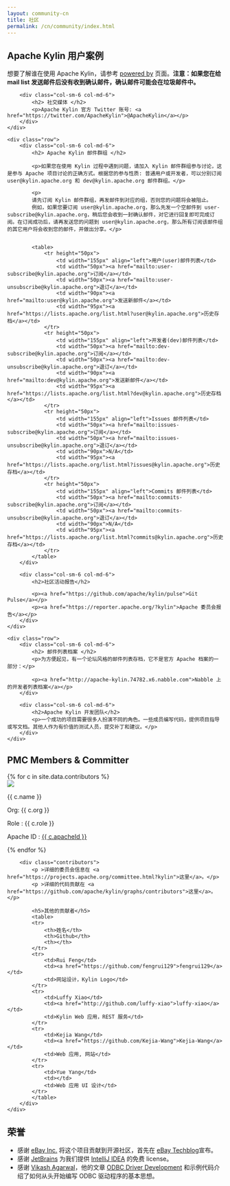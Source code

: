 ```yaml
---
layout: community-cn
title: 社区
permalink: /cn/community/index.html
---
```

<div class="container" >
	<div class="row">
		<div class="col-sm-6 col-md-6">
		    <h2> Apache Kylin 用户案例 </h2>
			<p>想要了解谁在使用 Apache Kylin，请参考 <a href="/cn/community/poweredby.html">powered by</a> 页面。<b>注意：如果您在给 mail list 发送邮件后没有收到确认邮件，确认邮件可能会在垃圾邮件中。</b></p>
		</div>

		<div class="col-sm-6 col-md-6">
		    <h2> 社交媒体 </h2>
		    <p>Apache Kylin 官方 Twitter 账号: <a href="https://twitter.com/ApacheKylin">@ApacheKylin</a></p>
		</div>
	</div>

	<div class="row">
		<div class="col-sm-6 col-md-6">
		    <h2> Apache Kylin 邮件群组 </h2>

		    <p>如果您在使用 Kylin 过程中遇到问题，请加入 Kylin 邮件群组参与讨论，这是参与 Apache 项目讨论的正确方式。根据您的参与性质: 普通用户或开发者，可以分别订阅 user@kylin.apache.org 和 dev@kylin.apache.org 邮件群组。</p>

			<p>
		   	请先订阅 Kylin 邮件群组，再发邮件到对应的组，否则您的问题将会被阻止。
			例如，如果您要订阅 user@kylin.apache.org，那么先发一个空邮件到 user-subscribe@kylin.apache.org，稍后您会收到一封确认邮件，对它进行回复即可完成订阅。在订阅成功后，请再发送您的问题到 user@kylin.apache.org，那么所有订阅该邮件组的其它用户将会收到您的邮件，并做出分享。</p>


            <table>
                <tr height="50px">
                    <td width="155px" align="left">用户(user)邮件列表</td>
                    <td width="50px"><a href="mailto:user-subscribe@kylin.apache.org">订阅</a></td>
                    <td width="50px"><a href="mailto:user-unsubscribe@kylin.apache.org">退订</a></td>
                    <td width="90px"><a href="mailto:user@kylin.apache.org">发送新邮件</a></td>
                    <td width="95px"><a href="https://lists.apache.org/list.html?user@kylin.apache.org">历史存档</a></td>
                </tr>
                <tr height="50px">
                    <td width="155px" align="left">开发者(dev)邮件列表</td>
                    <td width="50px"><a href="mailto:dev-subscribe@kylin.apache.org">订阅</a></td>
                    <td width="50px"><a href="mailto:dev-unsubscribe@kylin.apache.org">退订</a></td>
                    <td width="90px"><a href="mailto:dev@kylin.apache.org">发送新邮件</a></td>
                    <td width="95px"><a href="https://lists.apache.org/list.html?dev@kylin.apache.org">历史存档</a></td>
                </tr>
                <tr height="50px">
                    <td width="155px" align="left">Issues 邮件列表</td>
                    <td width="50px"><a href="mailto:issues-subscribe@kylin.apache.org">订阅</a></td>
                    <td width="50px"><a href="mailto:issues-unsubscribe@kylin.apache.org">退订</a></td>
                    <td width="90px">N/A</td>
                    <td width="95px"><a href="https://lists.apache.org/list.html?issues@kylin.apache.org">历史存档</a></td>
                </tr>
                <tr height="50px">
                    <td width="155px" align="left">Commits 邮件列表</td>
                    <td width="50px"><a href="mailto:commits-subscribe@kylin.apache.org">订阅</a></td>
                    <td width="50px"><a href="mailto:commits-unsubscribe@kylin.apache.org">退订</a></td>
                    <td width="90px">N/A</td>
                    <td width="95px"><a href="https://lists.apache.org/list.html?commits@kylin.apache.org">历史存档</a></td>
                </tr>           
            </table>
		</div>

		<div class="col-sm-6 col-md-6">
		    <h2>社区活动报告</h2>

		    <p><a href="https://github.com/apache/kylin/pulse">Git Pulse</a></p>
		    <p><a href="https://reporter.apache.org/?kylin">Apache 委员会报告</a></p>
		</div>
	</div>

	<div class="row">
		<div class="col-sm-6 col-md-6">
		    <h2> 邮件列表档案 </h2>
		    <p>为方便起见，有一个论坛风格的邮件列表存档，它不是官方 Apache 档案的一部分：</p>

		    <p><a href="http://apache-kylin.74782.x6.nabble.com">Nabble 上的开发者列表档案</a></p>
		</div>

		<div class="col-sm-6 col-md-6">
		    <h2>Apache Kylin 开发团队</h2>
		    <p>一个成功的项目需要很多人扮演不同的角色。一些成员编写代码，提供项目指导或写文档。其他人作为有价值的测试人员，提交补丁和建议。</p>
		</div>
	</div>
</div>

<div class="kylin-member">
	<div class="container">
		<h2> PMC Members & Committer</h2>
		<div class="clearfix">
		{% for c in site.data.contributors %} 
		  <div class="col-sm-6 col-md-4">
		  	<div class="members-card">
			  	<a href="http://github.com/{{ c.githubId }}"> 
			  		<img class="github-pic" src="{% unless c.avatar %}http://github.com/{{ c.githubId }}.png{% else %}{{ c.avatar }}{% endunless %}">
			  	</a>  
			  	<p class="members-name"> {{ c.name }} </p> 
				<p class="member-role">Org: {{ c.org }} </p>
			  	<p class="members-role">Role : {{ c.role }}</p> 
			  	<p>Apache ID : <a href="http://home.apache.org/phonebook.html?uid={{ c.apacheId }}" class="apache-id">{{ c.apacheId }}</a> </p>  
			</div>
		  </div>
		{% endfor %}
		</div>

        <div class="contributors">
			<p >详细的委员会信息在 <a href="https://projects.apache.org/committee.html?kylin">这里</a>。</p>
			<p >详细的代码贡献在 <a href="https://github.com/apache/kylin/graphs/contributors">这里</a>。</p>

		    <h5>其他的贡献者</h5>
		    <table>
		    <tr>  
		    	<th>姓名</th>
		    	<th>Github</th>
		    	<th></th>
		    </tr>
		    <tr>  
		    	<td>Rui Feng</td>
		    	<td><a href="https://github.com/fengrui129">fengrui129</a></td>
		    	<td>网站设计，Kylin Logo</td>
		    </tr>
		    <tr>  
		    	<td>Luffy Xiao</td>
		    	<td><a href="http://github.com/luffy-xiao">luffy-xiao</a></td>
		    	<td>Kylin Web 应用，REST 服务</td>
		    </tr>
		    <tr>  
		    	<td>Kejia Wang</td>
		    	<td><a href="https://github.com/Kejia-Wang">Kejia-Wang</a></td>
		    	<td>Web 应用, 网站</td>
		    </tr>
		    <tr>  
		    	<td>Yue Yang</td>
		    	<td></td>
		    	<td>Web 应用 UI 设计</td>
		    </tr>
		    </table>
		</div>
	</div>
</div>

<div class="container credits">
  <h2> 荣誉</h2>
  <ul>
  	<li>感谢 <a href="https://www.ebayinc.com/">eBay Inc.</a> 将这个项目贡献到开源社区，首先在 <a href="http://www.ebaytechblog.com/2014/10/20/announcing-kylin-extreme-olap-engine-for-big-data/">eBay Techblog</a>宣布。</li>
  	<li>感谢 <a href="https://www.jetbrains.com/">JetBrains</a> 为我们提供 <a href="https://www.jetbrains.com/idea/">IntelliJ IDEA</a> 的免费 license。</li>
  	<li>感谢 <a href="vikash_agarwal@hotmail.com">Vikash Agarwal</a>，他的文章 <a href="http://www.drdobbs.com/windows/odbc-driver-development/184416434?pgno=5">ODBC Driver Development</a> 和示例代码介绍了如何从头开始编写 ODBC 驱动程序的基本思想。</li>
  </ul>

</div>

